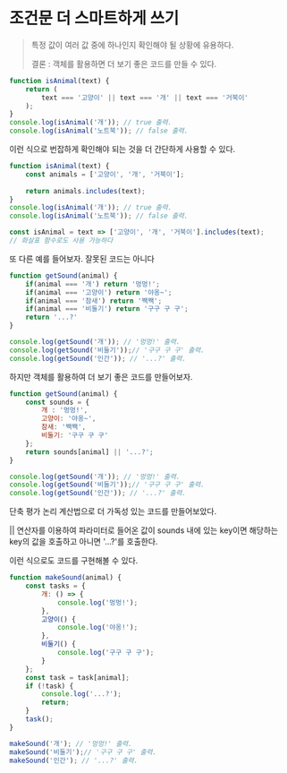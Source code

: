 # 조건문 더 스마트하게 쓰기

> 특정 값이 여러 값 중에 하나인지 확인해야 될 상황에 유용하다.
>
> 결론 :  객체를 활용하면 더 보기 좋은 코드를 만들 수 있다.

```javascript
function isAnimal(text) {
    return (
    	text === '고양이' || text === '개' || text === '거북이'
    );
}
console.log(isAnimal('개')); // true 출력.
console.log(isAnimal('노트북')); // false 출력.
```

이런 식으로 번잡하게 확인해야 되는 것을 더 간단하게 사용할 수 있다.

```javascript
function isAnimal(text) {
    const animals = ['고양이', '개', '거북이'];
	
    return animals.includes(text);
}
console.log(isAnimal('개')); // true 출력.
console.log(isAnimal('노트북')); // false 출력.

const isAnimal = text => ['고양이', '개', '거북이'].includes(text);
// 화살표 함수로도 사용 가능하다
```

또 다른 예를 들어보자. 잘못된 코드는 아니다

```javascript
function getSound(animal) {
    if(animal === '개') return '멍멍!';
    if(animal === '고양이') return '야옹~';
    if(animal === '참새') return '짹짹';
    if(animal === '비둘기') return '구구 구 구';
    return '...?'
}

console.log(getSound('개')); // '멍멍!' 출력.
console.log(getSound('비둘기'));// '구구 구 구' 출력.
console.log(getSound('인간')); // '...?' 출력.
```

하지만 객체를 활용하여 더 보기 좋은 코드를 만들어보자.

```javascript
function getSound(animal) {
	const sounds = {
        개 : '멍멍!',
        고양이: '야옹~',
        참새: '짹짹',
        비둘기: '구구 구 구'
    };
    return sounds[animal] || '...?';
}

console.log(getSound('개')); // '멍멍!' 출력.
console.log(getSound('비둘기'));// '구구 구 구' 출력.
console.log(getSound('인간')); // '...?' 출력.
```

단축 평가 논리 계산법으로 더 가독성 있는 코드를 만들어보았다. 

|| 연산자를 이용하여 파라미터로 들어온 값이 sounds 내에 있는 key이면 해당하는 key의 값을 호출하고 아니면 '...?'를 호출한다.



이런 식으로도 코드를 구현해볼 수 있다.

```javascript
function makeSound(animal) {
	const tasks = {
		개: () => {
            console.log('멍멍!');
        },
        고양이() {
            console.log('야옹!');
        },
        비둘기() {
            console.log('구구 구 구');
        }
    };    
    const task = task[animal];
    if (!task) {
        console.log('...?');
        return;
    }
    task();
}

makeSound('개'); // '멍멍!' 출력.
makeSound('비둘기');// '구구 구 구' 출력.
makeSound('인간'); // '...?' 출력.
```


